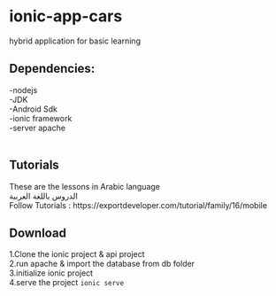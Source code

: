 # ionic-app-cars
hybrid application for basic learning
<h2>Dependencies:</h2>
-nodejs<br/>
-JDK<br/>
-Android Sdk<br/>
-ionic framework<br/>
-server apache<br/>
<br/>

<h2>Tutorials</h2>
These are the lessons in Arabic language<br/>
الدروس باللغة العربية <br/>
Follow Tutorials : https://exportdeveloper.com/tutorial/family/16/mobile
<h2>Download</h2>
1.Clone the ionic project & api project<br/>
2.run apache & import the database from db folder<br/>
3.initialize ionic project<br/>
4.serve the project <code>ionic serve</code><br/>
